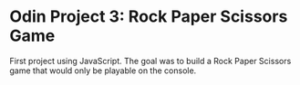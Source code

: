 # Odin Project 3: Rock Paper Scissors Game

First project using JavaScript. The goal was to build a Rock Paper Scissors game that would only be playable on the console.